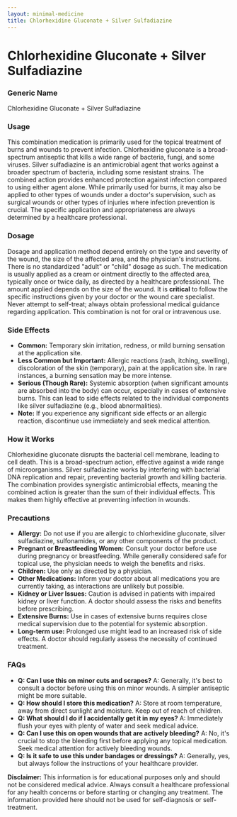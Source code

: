 ```yaml
---
layout: minimal-medicine
title: Chlorhexidine Gluconate + Silver Sulfadiazine
---
```


# Chlorhexidine Gluconate + Silver Sulfadiazine
### Generic Name
Chlorhexidine Gluconate + Silver Sulfadiazine

### Usage

This combination medication is primarily used for the topical treatment of burns and wounds to prevent infection.  Chlorhexidine gluconate is a broad-spectrum antiseptic that kills a wide range of bacteria, fungi, and some viruses. Silver sulfadiazine is an antimicrobial agent that works against a broader spectrum of bacteria, including some resistant strains.  The combined action provides enhanced protection against infection compared to using either agent alone. While primarily used for burns, it may also be applied to other types of wounds under a doctor's supervision, such as surgical wounds or other types of injuries where infection prevention is crucial.  The specific application and appropriateness are always determined by a healthcare professional.


### Dosage

Dosage and application method depend entirely on the type and severity of the wound, the size of the affected area, and the physician's instructions.  There is no standardized "adult" or "child" dosage as such.  The medication is usually applied as a cream or ointment directly to the affected area, typically once or twice daily, as directed by a healthcare professional.  The amount applied depends on the size of the wound.   It is **critical** to follow the specific instructions given by your doctor or the wound care specialist.  Never attempt to self-treat; always obtain professional medical guidance regarding application.  This combination is not for oral or intravenous use.

### Side Effects

* **Common:** Temporary skin irritation, redness, or mild burning sensation at the application site.
* **Less Common but Important:**  Allergic reactions (rash, itching, swelling), discoloration of the skin (temporary), pain at the application site.  In rare instances,  a burning sensation may be more intense.
* **Serious (Though Rare):**  Systemic absorption (when significant amounts are absorbed into the body) can occur, especially in cases of extensive burns. This can lead to side effects related to the individual components like silver sulfadiazine (e.g., blood abnormalities).
* **Note:** If you experience any significant side effects or an allergic reaction, discontinue use immediately and seek medical attention.

### How it Works

Chlorhexidine gluconate disrupts the bacterial cell membrane, leading to cell death.  This is a broad-spectrum action, effective against a wide range of microorganisms. Silver sulfadiazine works by interfering with bacterial DNA replication and repair, preventing bacterial growth and killing bacteria.  The combination provides synergistic antimicrobial effects, meaning the combined action is greater than the sum of their individual effects. This makes them highly effective at preventing infection in wounds.

### Precautions

* **Allergy:** Do not use if you are allergic to chlorhexidine gluconate, silver sulfadiazine, sulfonamides, or any other components of the product.
* **Pregnant or Breastfeeding Women:** Consult your doctor before use during pregnancy or breastfeeding.  While generally considered safe for topical use, the physician needs to weigh the benefits and risks.
* **Children:**  Use only as directed by a physician.
* **Other Medications:**  Inform your doctor about all medications you are currently taking, as interactions are unlikely but possible.
* **Kidney or Liver Issues:** Caution is advised in patients with impaired kidney or liver function.  A doctor should assess the risks and benefits before prescribing.
* **Extensive Burns:**  Use in cases of extensive burns requires close medical supervision due to the potential for systemic absorption.
* **Long-term use:** Prolonged use might lead to an increased risk of side effects.  A doctor should regularly assess the necessity of continued treatment.


### FAQs

* **Q: Can I use this on minor cuts and scrapes?** A:  Generally, it's best to consult a doctor before using this on minor wounds.  A simpler antiseptic might be more suitable.
* **Q: How should I store this medication?** A: Store at room temperature, away from direct sunlight and moisture. Keep out of reach of children.
* **Q: What should I do if I accidentally get it in my eyes?** A: Immediately flush your eyes with plenty of water and seek medical advice.
* **Q: Can I use this on open wounds that are actively bleeding?** A: No, it's crucial to stop the bleeding first before applying any topical medication.  Seek medical attention for actively bleeding wounds.
* **Q: Is it safe to use this under bandages or dressings?** A:  Generally, yes, but always follow the instructions of your healthcare provider.


**Disclaimer:** This information is for educational purposes only and should not be considered medical advice.  Always consult a healthcare professional for any health concerns or before starting or changing any treatment.  The information provided here should not be used for self-diagnosis or self-treatment.
